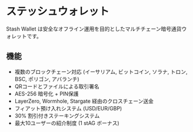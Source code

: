 # ステッシュウォレット

Stash Wallet は安全なオフライン運用を目的としたマルチチェーン暗号通貨ウォレットです。

## 機能
- 複数のブロックチェーン対応 (イーサリアム, ビットコイン, ソラナ, トロン, BSC, ポリゴン, アバランチ)
- QRコードとファイルによる取引署名
- AES-256 暗号化 + PIN保護
- LayerZero, Wormhole, Stargate 経由のクロスチェーン送金
- フィアット預け入れシステム (USD/EUR/GBP)
- 30% 割引付きステーキングシステム
- 最大10ユーザーの紹介制度 (1 stAG ボーナス)